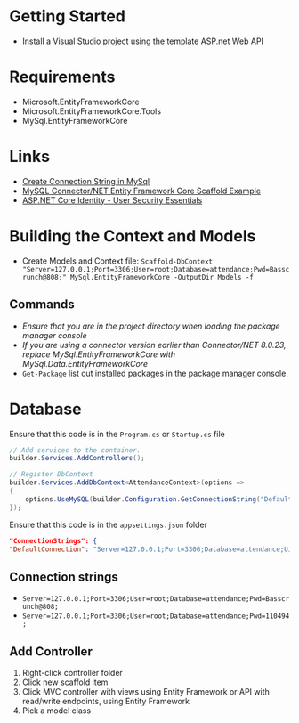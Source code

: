 # Getting Started 
- Install a Visual Studio project using the template ASP.net Web API

# Requirements 
- Microsoft.EntityFrameworkCore
- Microsoft.EntityFrameworkCore.Tools
- MySql.EntityFrameworkCore 


# Links
- [Create Connection String in MySql](https://dev.mysql.com/doc/connector-net/en/connector-net-connections-string.html)
- [MySQL Connector/NET Entity Framework Core Scaffold Example](https://dev.mysql.com/doc/connector-net/en/connector-net-entityframework-core-scaffold-example.html)
-  [ASP.NET Core Identity - User Security Essentials](https://learning.oreilly.com/videos/asp-net-core-identity/10000DIVC2022123/)

# Building the Context and Models
- Create Models and Context file: `Scaffold-DbContext "Server=127.0.0.1;Port=3306;User=root;Database=attendance;Pwd=Basscrunch@808;" MySql.EntityFrameworkCore -OutputDir Models -f`

## Commands

- *Ensure that you are in the project directory when loading the package manager console*
- *If you are using a connector version earlier than Connector/NET 8.0.23, replace MySql.EntityFrameworkCore with MySql.Data.EntityFrameworkCore*
- `Get-Package` list out installed packages in the package manager console.


# Database 
Ensure that this code is in the `Program.cs` or `Startup.cs` file
```csharp
// Add services to the container.
builder.Services.AddControllers();

// Register DbContext
builder.Services.AddDbContext<AttendanceContext>(options =>
{
    options.UseMySQL(builder.Configuration.GetConnectionString("DefaultConnection"));
});
```
Ensure that this code is in the `appsettings.json` folder
```json
"ConnectionStrings": {
"DefaultConnection": "Server=127.0.0.1;Port=3306;Database=attendance;Uid=root;Pwd=Basscrunch@808;"
```

## Connection strings
- `Server=127.0.0.1;Port=3306;User=root;Database=attendance;Pwd=Basscrunch@808;`
- `Server=127.0.0.1;Port=3306;User=root;Database=attendance;Pwd=110494;`

## Add Controller
1. Right-click controller folder
2. Click new scaffold item
3. Click MVC controller with views using Entity Framework or API with read/write endpoints, using Entity Framework
4. Pick a model class 
